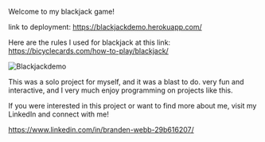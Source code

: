 Welcome to my blackjack game!

link to deployment:
https://blackjackdemo.herokuapp.com/

Here are the rules I used for blackjack at this link:
https://bicyclecards.com/how-to-play/blackjack/

![Blackjackdemo](https://user-images.githubusercontent.com/10163103/128038353-b5bd26b6-432e-40a2-a2f5-e26243ff3642.PNG)


This was a solo project for myself, and it was a blast to do. very fun and interactive, and I very much enjoy programming on projects like this.


If you were interested in this project or want to find more about me, visit my LinkedIn and connect with me!

https://www.linkedin.com/in/branden-webb-29b616207/
